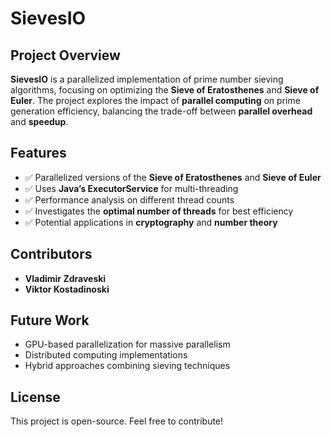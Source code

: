 # SievesIO

## Project Overview
**SievesIO** is a parallelized implementation of prime number sieving algorithms, focusing on optimizing the **Sieve of Eratosthenes** and **Sieve of Euler**. The project explores the impact of **parallel computing** on prime generation efficiency, balancing the trade-off between **parallel overhead** and **speedup**.

## Features
- ✅ Parallelized versions of the **Sieve of Eratosthenes** and **Sieve of Euler**
- ✅ Uses **Java’s ExecutorService** for multi-threading
- ✅ Performance analysis on different thread counts
- ✅ Investigates the **optimal number of threads** for best efficiency
- ✅ Potential applications in **cryptography** and **number theory**

## Contributors
- **Vladimir Zdraveski**
- **Viktor Kostadinoski**

## Future Work
- GPU-based parallelization for massive parallelism
- Distributed computing implementations
- Hybrid approaches combining sieving techniques

## License
This project is open-source. Feel free to contribute!
